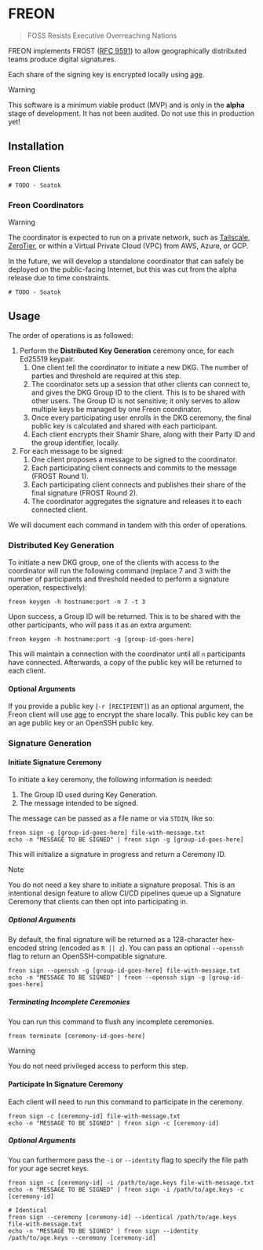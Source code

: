 # FREON

> FOSS Resists Executive Overreaching Nations

FREON implements FROST ([RFC 9591](https://www.rfc-editor.org/rfc/rfc9591.html)) to allow geographically distributed teams produce digital signatures.

Each share of the signing key is encrypted locally using [age](https://github.com/FiloSottile/age).

> [!WARNING]
> This software is a minimum viable product (MVP) and is only in the **alpha** stage of development. It has not been audited. Do not use this in production yet!

## Installation

### Freon Clients

```terminal
# TODO - Soatok
```

### Freon Coordinators

> [!WARNING]
> The coordinator is expected to run on a private network, such as [Tailscale](https://tailscale.com),
> [ZeroTier](https://www.zerotier.com), or within a Virtual Private Cloud (VPC) from AWS, Azure, or GCP.
>
> In the future, we will develop a standalone coordinator that can safely be deployed on the public-facing
> Internet, but this was cut from the alpha release due to time constraints.

```terminal
# TODO - Soatok
```

## Usage

The order of operations is as followed:

1. Perform the **Distributed Key Generation** ceremony once, for each Ed25519 keypair.
   1. One client tell the coordinator to initiate a new DKG. The number of parties and threshold are required at this step.
   2. The coordinator sets up a session that other clients can connect to, and gives the DKG Group ID to the client. This is to be shared with other users. The Group ID is not sensitive; it only serves to allow multiple keys be managed by one Freon coordinator.
   3. Once every participating user enrolls in the DKG ceremony, the final public key is calculated and shared with each participant.
   4. Each client encrypts their Shamir Share, along with their Party ID and the group identifier, locally.
2. For each message to be signed:
   1. One client proposes a message to be signed to the coordinator.
   2. Each participating client connects and commits to the message (FROST Round 1).
   3. Each participating client connects and publishes their share of the final signature (FROST Round 2).
   4. The coordinator aggregates the signature and releases it to each connected client.

We will document each command in tandem with this order of operations.

### Distributed Key Generation

To initiate a new DKG group, one of the clients with access to the coordinator will run the following command (replace 7 and 3 with
the number of participants and threshold needed to perform a signature operation, respectively):

```terminal
freon keygen -h hostname:port -n 7 -t 3
```

Upon success, a Group ID will be returned. This is to be shared with the other participants, who will pass it as an extra argument:

```terminal
freon keygen -h hostname:port -g [group-id-goes-here]
```

This will maintain a connection with the coordinator until all `n` participants have connected. Afterwards, a copy of the public key will be returned to each client.

#### Optional Arguments

If you provide a public key (`-r [RECIPIENT]`) as an optional argument, the Freon client will use [age](https://age-encryption.org) to encrypt the share locally. This public key can be an age public key or an OpenSSH public key.

### Signature Generation

#### Initiate Signature Ceremony

To initiate a key ceremony, the following information is needed:

1. The Group ID used during Key Generation.
2. The message intended to be signed.

The message can be passed as a file name or via `STDIN`, like so:

```terminal
freon sign -g [group-id-goes-here] file-with-message.txt
echo -n "MESSAGE TO BE SIGNED" | freon sign -g [group-id-goes-here]
```

This will initialize a signature in progress and return a Ceremony ID.

> [!NOTE]
> You do not need a key share to initiate a signature proposal. This is an intentional design feature to allow
> CI/CD pipelines queue up a Signature Ceremony that clients can then opt into participating in.

##### Optional Arguments

By default, the final signature will be returned as a 128-character hex-encoded string (encoded as `R || z`).
You can pass an optional `--openssh` flag to return an OpenSSH-compatible signature.

```terminal
freon sign --openssh -g [group-id-goes-here] file-with-message.txt
echo -n "MESSAGE TO BE SIGNED" | freon --openssh sign -g [group-id-goes-here]
```

##### Terminating Incomplete Ceremonies

You can run this command to flush any incomplete ceremonies.

```terminal
freon terminate [ceremony-id-goes-here]
```

> [!WARNING]
> You do not need privileged access to perform this step.

#### Participate In Signature Ceremony

Each client will need to run this command to participate in the ceremony.

```terminal
freon sign -c [ceremony-id] file-with-message.txt
echo -n "MESSAGE TO BE SIGNED" | freon sign -c [ceremony-id]
```

##### Optional Arguments

You can furthermore pass the `-i` or `--identity` flag to specify the file path for your age secret keys.

```terminal
freon sign -c [ceremony-id] -i /path/to/age.keys file-with-message.txt
echo -n "MESSAGE TO BE SIGNED" | freon sign -i /path/to/age.keys -c [ceremony-id]

# Identical
freon sign --ceremony [ceremony-id] --identical /path/to/age.keys file-with-message.txt
echo -n "MESSAGE TO BE SIGNED" | freon sign --identity /path/to/age.keys --ceremony [ceremony-id]
```
